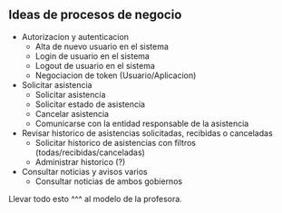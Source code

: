 ## Ideas de procesos de negocio

- Autorizacion y autenticacion
    - Alta de nuevo usuario en el sistema
    - Login de usuario en el sistema
    - Logout de usuario en el sistema
    - Negociacion de token (Usuario/Aplicacion)
- Solicitar asistencia
    - Solicitar asistencia
    - Solicitar estado de asistencia
    - Cancelar asistencia
    - Comunicarse con la entidad responsable de la asistencia
- Revisar historico de asistencias solicitadas, recibidas o canceladas
    - Solicitar historico de asistencias con filtros (todas/recibidas/canceladas)
    - Administrar historico (?)
- Consultar noticias y avisos varios
    - Consultar noticias de ambos gobiernos

Llevar todo esto ^^^ al modelo de la profesora.